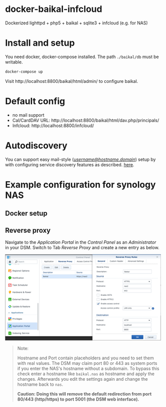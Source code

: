 # docker-baikal-infcloud
Dockerized lighttpd + php5 + baikal + sqlite3 + infcloud (e.g. for NAS)

# Install and setup

You need docker, docker-compose installed. The path `./baikal/db` must be writable.

```bash
docker-compose up
```

Visit http://localhost:8800/baikal/html/admin/ to configure baikal.

# Default config

- no mail support
- Cal/CardDAV URL: http://localhost:8800/baikal/html/dav.php/principals/
- Infcloud: http://localhost:8800/infcloud/

# Autodiscovery

You can support easy mail-style (*username@hostname.domain*) setup by with 
configuring service discovery features as described.
[here](http://sabre.io/dav/service-discovery/).

# Example configuration for synology NAS

## Docker setup

## Reverse proxy

Navigate to the *Application Portal* in the *Control Panel* as an *Administrator* in your DSM.
Switch to Tab *Reverse Proxy* and create a new entry as below.

![Setup Reverse proxy in Application portal](doc/synology_reverse_proxy.png)

> Note: 
> 
> Hostname and Port contain placeholders and you need to set them with real
> values. The DSM may claim port 80 or 443 as system ports if you enter the
> NAS's hostname without a subdomain. To bypass this check enter a hostname
> like `baikal.nas` as hostname and apply the changes. Afterwards you edit the
> settings again and change the hostname back to `nas`. 
> 
> **Caution: Doing this will remove the default redirection from port 80/443 (http/https)
> to port 5001 (the DSM web interface).**